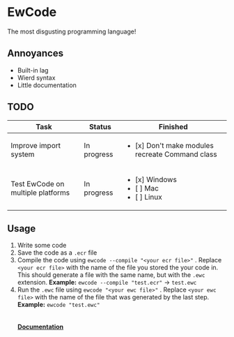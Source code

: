 # EwCode
The most disgusting programming language!
## Annoyances
 - Built-in lag
 - Wierd syntax
 - Little documentation
## TODO
| Task | Status | Finished |
| --- | --- | --- |
| Improve import system | In progress | <ul><li>[x] Don't make modules recreate Command class</li></ul> |
| Test EwCode on multiple platforms | In progress | <ul><li>[x] Windows</li><li>[ ] Mac</li><li>[ ] Linux</li></ul> |

## Usage
1. Write some code
2. Save the code as a `.ecr` file
3. Compile the code using `ewcode --compile "<your ecr file>"` . Replace `<your ecr file>` with the name of the file you stored the your code in. This should generate a file with the same name, but with the `.ewc` extension. **Example:** `ewcode --compile "test.ecr"` -> `test.ewc`
4. Run the `.ewc` file using `ewcode "<your ewc file>"` . Replace `<your ewc file>` with the name of the file that was generated by the last step. **Example:** `ewcode "test.ewc"`
<br /><br /><br />
**[Documentation](https://github.com/EnderixMC/EwCode/wiki)**
